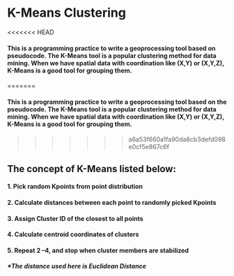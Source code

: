 # K-Means Clustering

<<<<<<< HEAD
#### This is a programming practice to write a geoprocessing tool based on pseudocode. The K-Means tool is a popular clustering method for data mining. When we have spatial data with coordination like (X,Y) or (X,Y,Z), K-Means is a good tool for grouping them.  
=======
#### This is a programming practice to write a geoprocessing tool based on the pseudocode. The K-Means tool is a popular clustering method for data mining. When we have spatial data with coordination like (X,Y) or (X,Y,Z), K-Means is a good tool for grouping them.  
>>>>>>> a6a53f660a1fa90da8cb3defd098e0cf5e867c6f

## The concept of K-Means listed below:

  #### 1. Pick random Kpoints from point distribution
  #### 2. Calculate distances between each point to randomly picked Kpoints
  #### 3. Assign Cluster ID of the closest to all points
  #### 4. Calculate centroid coordinates of clusters
  #### 5. Repeat 2 –4, and stop when cluster members are stabilized

##### *The distance used here is Euclidean Distance

